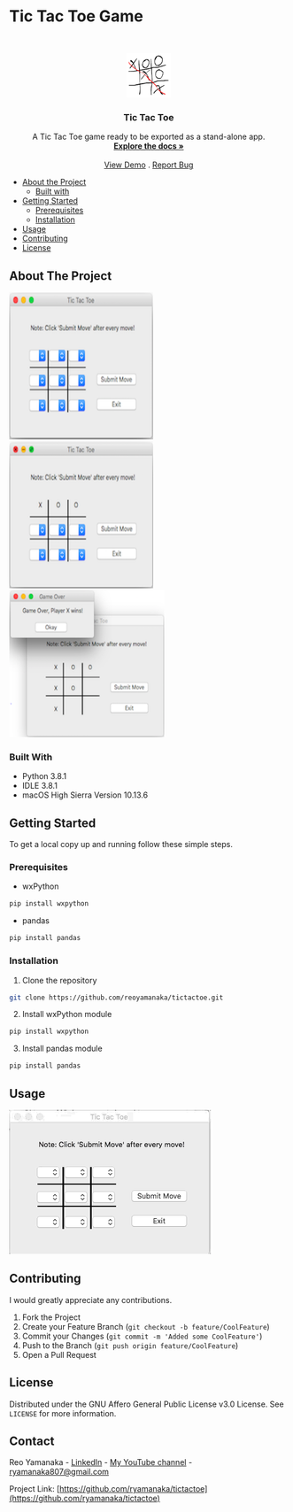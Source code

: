 <!--
***Thank you for checking out my project. I am open to any suggestions for improvement.
***Please fork the repository and create a pull request or open an issue with the
***tag "improvement".
-->

# Tic Tac Toe Game

<br />
<p align="center">
  <a href="https://github.com/reoyamanaka/tictactoe.git">
    <img src="images/tictactoebase.png" alt="Logo" width="80" height="80">
  </a>

  <h3 align="center">Tic Tac Toe</h3>

  <p align="center">
    A Tic Tac Toe game ready to be exported as a stand-alone app.
    <br />
    <a href="https://github.com/reoyamanaka/tictactoe.git"><strong>Explore the docs »</strong></a>
    <br />
    <br />
    <a href="https://youtu.be/S9eU6z1p75o">View Demo</a>
    .
    <a href="https://github.com/reoyamanaka/tictactoe/issues">Report Bug</a>
  </p>
</p>

<!-- Table of Contents -->

* [About the Project](#about-the-project)
  * [Built with](#built-with)
* [Getting Started](#getting-started)
  * [Prerequisites](#prerequisites)
  * [Installation](#installation)
* [Usage](#usage)
* [Contributing](#contributing)
* [License](#license)


## About The Project

<img src="images/demo_screenshot0.png" width="260" height="266">   <img src="images/demo_screenshot1.png" width="260" height="266">   <img src="images/demo_screenshot2.png" width="280" height="266">

### Built With

* Python 3.8.1
* IDLE 3.8.1
* macOS High Sierra Version 10.13.6

## Getting Started

To get a local copy up and running follow these simple steps.

### Prerequisites

* wxPython
```sh
pip install wxpython
```

* pandas
```sh
pip install pandas
```

### Installation

1. Clone the repository
```sh
git clone https://github.com/reoyamanaka/tictactoe.git
```
2. Install wxPython module
```sh
pip install wxpython
```
3. Install pandas module
```sh
pip install pandas
```

## Usage

![](images/tictactoe_demo.gif)

## Contributing

I would greatly appreciate any contributions.

1. Fork the Project
2. Create your Feature Branch (`git checkout -b feature/CoolFeature`)
3. Commit your Changes (`git commit -m 'Added some CoolFeature'`)
4. Push to the Branch (`git push origin feature/CoolFeature`)
5. Open a Pull Request


## License

Distributed under the GNU Affero General Public License v3.0 License. See `LICENSE` for more information.


## Contact

Reo Yamanaka - [LinkedIn](https://www.linkedin.com/in/reo-yamanaka-7a2289119/) - [My YouTube channel](https://www.youtube.com/channel/UCBwqp_MEM2XcSnq7kRvOB3A) - ryamanaka807@gmail.com

Project Link: [https://github.com/ryamanaka/tictactoe](https://github.com/ryamanaka/tictactoe)

